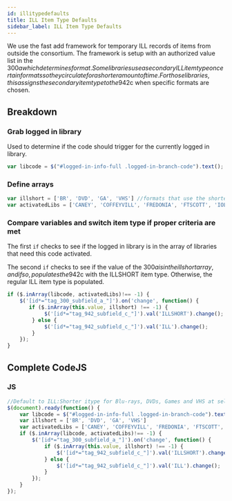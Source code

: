 ```yaml
---
id: illitypedefaults
title: ILL Item Type Defaults
sidebar_label: ILL Item Type Defaults
---
```

We use the fast add framework for temporary ILL records of items from outside the consortium. The framework is setup with an authorized value list in the 300$a which determines format.
Some libraries use a secondary ILL item type on certain formats so they circulate for a shorter amount of time. For those libraries, this assigns the secondary item type to the 942$c when specific formats are chosen. 

## Breakdown

### Grab logged in library
Used to determine if the code should trigger for the currently logged in library.
```js
var libcode = $("#logged-in-info-full .logged-in-branch-code").text();
```	

### Define arrays
```js
var illshort = ['BR', 'DVD', 'GA', 'VHS'] //formats that use the shorter ILL item type
var activatedLibs = ['CANEY', 'COFFEYVILL', 'FREDONIA', 'FTSCOTT', 'IOLA', 'MOUNDCITY', 'WEIR'] //libraries that circulate certain formats at shorter lengths
```

### Compare variables and switch item type if proper criteria are met
The first `if` checks to see if the logged in library is in the array of libraries that need this code activated.

The second `if` checks to see if the value of the 300$a is in the illshort array, and if so, populates the 942$c with the ILLSHORT item type. Otherwise, the regular ILL item type is populated.
```js
if ($.inArray(libcode, activatedLibs)!== -1) {
    $('[id*="tag_300_subfield_a_"]').on('change', function() {
       if ($.inArray(this.value, illshort) !== -1) {
            $('[id*="tag_942_subfield_c_"]').val('ILLSHORT').change();
        } else {
            $('[id*="tag_942_subfield_c_"]').val('ILL').change();
        }
    });
}
```

## Complete CodeJS

### JS
```js
//Default to ILL:Shorter itype for Blu-rays, DVDs, Games and VHS at select libraries
$(document).ready(function() {
    var libcode = $("#logged-in-info-full .logged-in-branch-code").text();
    var illshort = ['BR', 'DVD', 'GA', 'VHS']
    var activatedLibs = ['CANEY', 'COFFEYVILL', 'FREDONIA', 'FTSCOTT', 'IOLA', 'MOUNDCITY', 'WEIR']
    if ($.inArray(libcode, activatedLibs)!== -1) {
        $('[id*="tag_300_subfield_a_"]').on('change', function() {
            if ($.inArray(this.value, illshort) !== -1) {
                $('[id*="tag_942_subfield_c_"]').val('ILLSHORT').change();
            } else {
                $('[id*="tag_942_subfield_c_"]').val('ILL').change();
            }
        });
    }
});
```
